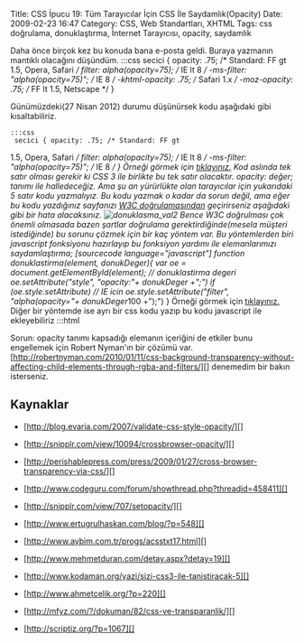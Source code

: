 Title: CSS İpucu 19: Tüm Tarayıcılar İçin CSS İle Saydamlık(Opacity)
Date: 2009-02-23 16:47
Category: CSS, Web Standartları, XHTML
Tags: css doğrulama, donuklaştırma, İnternet Tarayıcısı, opacity, saydamlık

Daha önce birçok kez bu konuda bana e-posta geldi. Buraya yazmanın
mantıklı olacağını düşündüm. 	:::css
	 secici {
opacity: .75; /* Standard: FF gt 1.5, Opera, Safari */ filter:
alpha(opacity=75); /* IE lt 8 */ -ms-filter: "alpha(opacity=75)"; /*
IE 8 */ -khtml-opacity: .75; /* Safari 1.x */ -moz-opacity: .75; /*
FF lt 1.5, Netscape */ } 

Günümüzdeki(27 Nisan 2012) durumu düşünürsek kodu aşağıdaki gibi
kısaltabiliriz.

	:::css
	 secici { opacity: .75; /* Standard: FF gt
1.5, Opera, Safari */ filter: alpha(opacity=75); /* IE lt 8 */
-ms-filter: "alpha(opacity=75)"; /* IE 8 */ }  Örneği
görmek için [tıklayınız.][] Kod aslında tek satır olması gerekir ki CSS
3 ile birlikte bu tek satır olacaktır. opacity: değer; tanımı ile
halledeceğiz. Ama şu an yürürlükte olan tarayıcılar için yukarıdaki 5
satır kodu yazmalıyız. Bu kodu yazmak o kadar da sorun değil, ama eğer
bu kodu yazdığınız sayfanızı [W3C doğrulamasından][] geçirirseniz
aşağıdaki gibi bir hata alacaksınız. ![donuklasma_val2][] Bence W3C
doğrulması çok önemli olmasada bazen şartlar doğrulama
gerektirdiğinde(mesela müşteri istediğinde) bu sorunu çözmek için bir
kaç yöntem var. Bu yöntemlerden biri javascript fonksiyonu hazırlayıp bu
fonksiyon yardımı ile elemanlarımızı saydamlaştırma; [sourcecode language="javascript"] function donuklastirma(element, donukDeger){ var
oe = document.getElementById(element); // donuklastirma degeri
oe.setAttribute("style", "opacity:"+ donukDeger +";") if
(oe.style.setAttribute) // IE icin oe.style.setAttribute("filter",
"alpha(opacity="+ donukDeger*100 +");") }  Örneği görmek
için [tıklayınız.][1] Diğer bir yöntemde ise ayrı bir css kodu yazıp bu
kodu javascript ile ekleyebiliriz 	:::html
	 <script
type="text/javascript"> document.write('<link rel="stylesheet"
type="text/css" media="screen" href="style/donuklastirma.css" />');
</script> 

Sorun: opacity tanımı kapsadığı elemanın içeriğini de etkiler bunu
engellemek için Robert Nyman'ın bir çözümü var.
[http://robertnyman.com/2010/01/11/css-background-transparency-without-affecting-child-elements-through-rgba-and-filters/][]
denemedim bir bakın isterseniz.

## Kaynaklar

-   [http://blog.evaria.com/2007/validate-css-style-opacity/][]
-   [http://snipplr.com/view/10094/crossbrowser-opacity/][]
-   [http://perishablepress.com/press/2009/01/27/cross-browser-transparency-via-css/][]

-   [http://www.codeguru.com/forum/showthread.php?threadid=458411][]
-   [http://snipplr.com/view/707/setopacity/][]
-   [http://www.ertugrulhaskan.com/blog/?p=548][]
-   [http://www.aybim.com.tr/progs/acsstxt17.html][]
-   [http://www.mehmetduran.com/detay.aspx?detay=19][]
-   [http://www.kodaman.org/yazi/sizi-css3-ile-tanistiracak-5][]
-   [http://www.ahmetcelik.org/?p=220][]
-   [http://mfyz.com/?/dokuman/82/css-ve-transparanlik/][]
-   [http://scriptiz.org/?p=1067][]

</p>

  [tıklayınız.]: http://www.fatihhayrioglu.com/dokumanlar/donukluk.html
  [W3C doğrulamasından]: http://jigsaw.w3.org/css-validator/
  [donuklasma_val2]: /images/donuklasma_val2.gif
    "donuklasma_val2"
  [1]: http://www.fatihhayrioglu.com/dokumanlar/donukluk_dog.html
  [http://robertnyman.com/2010/01/11/css-background-transparency-without-affecting-child-elements-through-rgba-and-filters/]: http://robertnyman.com/2010/01/11/css-background-transparency-without-affecting-child-elements-through-rgba-and-filters/
  [http://blog.evaria.com/2007/validate-css-style-opacity/]: http://blog.evaria.com/2007/validate-css-style-opacity/
    "http://blog.evaria.com/2007/validate-css-style-opacity/"
  [http://snipplr.com/view/10094/crossbrowser-opacity/]: http://snipplr.com/view/10094/crossbrowser-opacity/
    "http://snipplr.com/view/10094/crossbrowser-opacity/"
  [http://perishablepress.com/press/2009/01/27/cross-browser-transparency-via-css/]: http://perishablepress.com/press/2009/01/27/cross-browser-transparency-via-css/
    "http://perishablepress.com/press/2009/01/27/cross-browser-transparency-via-css/"
  [http://www.codeguru.com/forum/showthread.php?threadid=458411]: http://www.codeguru.com/forum/showthread.php?threadid=458411
    "http://www.codeguru.com/forum/showthread.php?threadid=458411"
  [http://snipplr.com/view/707/setopacity/]: http://snipplr.com/view/707/setopacity/
    "http://snipplr.com/view/707/setopacity/"
  [http://www.ertugrulhaskan.com/blog/?p=548]: http://www.ertugrulhaskan.com/blog/?p=548
    "http://www.ertugrulhaskan.com/blog/?p=548"
  [http://www.aybim.com.tr/progs/acsstxt17.html]: http://www.aybim.com.tr/progs/acsstxt17.html
    "http://www.aybim.com.tr/progs/acsstxt17.html"
  [http://www.mehmetduran.com/detay.aspx?detay=19]: http://www.mehmetduran.com/detay.aspx?detay=19
    "http://www.mehmetduran.com/detay.aspx?detay=19"
  [http://www.kodaman.org/yazi/sizi-css3-ile-tanistiracak-5]: http://www.kodaman.org/yazi/sizi-css3-ile-tanistiracak-5
    "http://www.kodaman.org/yazi/sizi-css3-ile-tanistiracak-5"
  [http://www.ahmetcelik.org/?p=220]: http://www.ahmetcelik.org/?p=220
    "http://www.ahmetcelik.org/?p=220"
  [http://mfyz.com/?/dokuman/82/css-ve-transparanlik/]: http://mfyz.com/?/dokuman/82/css-ve-transparanlik/
    "http://mfyz.com/?/dokuman/82/css-ve-transparanlik/"
  [http://scriptiz.org/?p=1067]: http://scriptiz.org/?p=1067
    "http://scriptiz.org/?p=1067"
